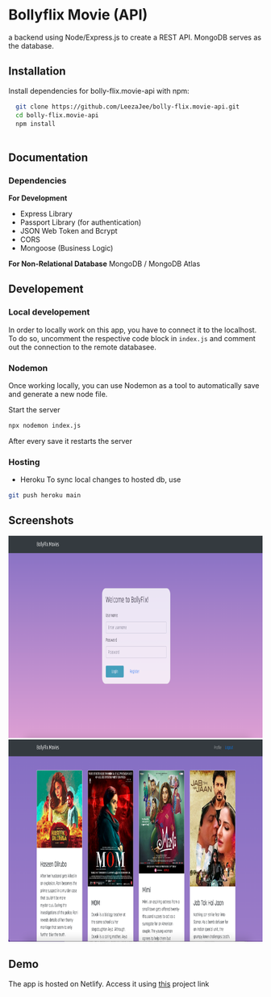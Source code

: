 # Bollyflix Movie (API)

a backend using Node/Express.js to create a REST API. MongoDB serves as the database.


## Installation

Install dependencies for bolly-flix.movie-api with npm:

```bash
  git clone https://github.com/LeezaJee/bolly-flix.movie-api.git
  cd bolly-flix.movie-api
  npm install
  
```
    
## Documentation

### Dependencies
**For Development**
- Express Library
- Passport Library (for authentication)
- JSON Web Token and Bcrypt
- CORS
- Mongoose (Business Logic)

**For Non-Relational Database**
MongoDB / MongoDB Atlas


## Developement
### Local developement
In order to locally work on this app, you have to connect it to the localhost.
To do so, uncomment the respective code block in `index.js` and comment out the connection to the remote databasee.

### Nodemon
Once working locally, you can use Nodemon as a tool to automatically save and generate a new node file.

Start the server
```bash
npx nodemon index.js
```
After every save it restarts the server


### Hosting
- Heroku
To sync local changes to hosted db, use
```bash
git push heroku main
```

## Screenshots

<img src="public/bollyflix-front.png" height="400" width="800" >
<img src="public/bollyflix.png" height="400" width="800" >


## Demo

The app is hosted on Netlify.
Access it using [this]( https://bollyflix.netlify.app/) project link
